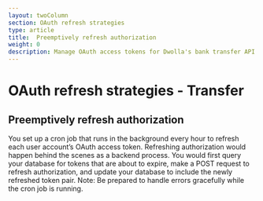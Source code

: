 ```yaml
---
layout: twoColumn
section: OAuth refresh strategies
type: article
title:  Preemptively refresh authorization
weight: 0
description: Manage OAuth access tokens for Dwolla's bank transfer API: how to preemptively refresh.
---
```


# OAuth refresh strategies - Transfer

## Preemptively refresh authorization

You set up a cron job that runs in the background every hour to refresh each user account’s OAuth access token. Refreshing authorization would happen behind the scenes as a backend process. You would first query your database for tokens that are about to expire, make a POST request to refresh authorization, and update your database to include the newly refreshed token pair. Note: Be prepared to handle errors gracefully while the cron job is running.
